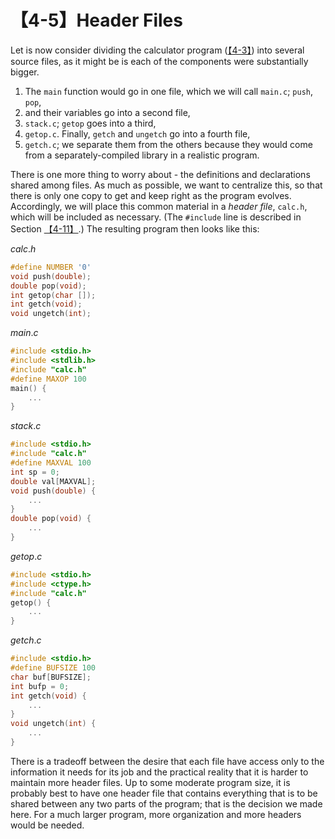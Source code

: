 # 【4-5】Header Files

Let is now consider dividing the calculator program ([【4-3】][]) into several source files, as it might be is each of the components were substantially bigger.

1. The `main` function would go in one file, which we will call `main.c`; `push`, `pop`,
2. and their variables go into a second file,
3. `stack.c`; `getop` goes into a third,
4. `getop.c`. Finally, `getch` and `ungetch` go into a fourth file,
5. `getch.c`; we separate them from the others because they would come from a separately-compiled library in a realistic program.

[【4-3】]:  /程式語言/C/C89/ch4/【4-3】external-variables
[【4-11】]: /程式語言/C/C89/ch4/【4-11】the-c-preprocessor

There is one more thing to worry about - the definitions and declarations shared among files. As much as possible, we want to centralize this, so that there is only one copy to get and keep right as the program evolves. Accordingly, we will place this common material in a *header file*, `calc.h`, which will be included as necessary. (The `#include` line is described in Section [【4-11】][].) The resulting program then looks like this:

$calc.h$

```c
#define NUMBER '0'
void push(double);
double pop(void);
int getop(char []);
int getch(void);
void ungetch(int);
```

$main.c$

```c
#include <stdio.h>
#include <stdlib.h>
#include "calc.h"
#define MAXOP 100
main() {
    ...
}
```

$stack.c$

```c
#include <stdio.h>
#include "calc.h"
#define MAXVAL 100
int sp = 0;
double val[MAXVAL];
void push(double) {
    ...
}
double pop(void) {
    ...
}
```

$getop.c$

```c
#include <stdio.h>
#include <ctype.h>
#include "calc.h"
getop() {
    ...
}
```

$getch.c$

```c
#include <stdio.h>
#define BUFSIZE 100
char buf[BUFSIZE];
int bufp = 0;
int getch(void) {
    ...
}
void ungetch(int) {
    ...
}
```

There is a tradeoff between the desire that each file have access only to the information it needs for its job and the practical reality that it is harder to maintain more header files. Up to some moderate program size, it is probably best to have one header file that contains everything that is to be shared between any two parts of the program; that is the decision we made here. For a much larger program, more organization and more headers would be needed.
